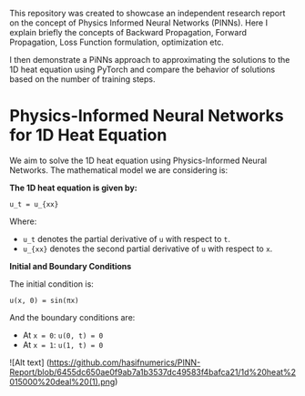 This repository was created to showcase an independent research report on the concept of Physics Informed Neural Networks (PINNs). Here I explain briefly the concepts of Backward Propagation, Forward Propagation, Loss Function formulation, optimization etc. 

I then demonstrate a PiNNs approach to approximating the solutions to the 1D heat equation using PyTorch and compare the behavior of solutions based on the number of training steps.

# Physics-Informed Neural Networks for 1D Heat Equation

We aim to solve the 1D heat equation using Physics-Informed Neural Networks. The mathematical model we are considering is:

**The 1D heat equation is given by:**

`u_t = u_{xx}`

Where:
- `u_t` denotes the partial derivative of `u` with respect to `t`.
- `u_{xx}` denotes the second partial derivative of `u` with respect to `x`.

**Initial and Boundary Conditions**

The initial condition is:

`u(x, 0) = sin(πx)`

And the boundary conditions are:

- At `x = 0`: `u(0, t) = 0`
- At `x = 1`: `u(1, t) = 0`

![Alt text] (https://github.com/hasifnumerics/PINN-Report/blob/6455dc650ae0f9ab7a1b3537dc49583f4bafca21/1d%20heat%2015000%20deal%20(1).png)
